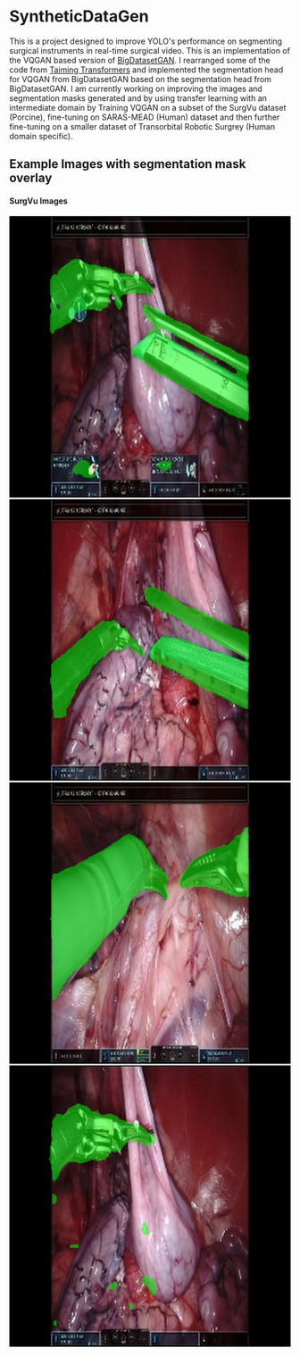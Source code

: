 # SyntheticDataGen

This is a project designed to improve YOLO's performance on segmenting surgical instruments in real-time surgical video.
This is an implementation of the VQGAN based version of [BigDatasetGAN](https://github.com/nv-tlabs/bigdatasetgan_code).
I rearranged some of the code from [Taiming Transformers](https://github.com/CompVis/taming-transformers) and implemented the segmentation head for VQGAN from BigDatasetGAN based on the segmentation head from BigDatasetGAN.
I am currently working on improving the images and segmentation masks generated and by using transfer learning with an 
intermediate domain by Training VQGAN on a subset of the SurgVu dataset (Porcine), fine-tuning on SARAS-MEAD (Human) dataset and then further fine-tuning on a smaller dataset of Transorbital Robotic Surgrey (Human domain specific).

## Example Images with segmentation mask overlay

#### SurgVu Images
![](SyntheticImages/img7_mask.jpg)
![](SyntheticImages/img8_mask.jpg)
![](SyntheticImages/img16_mask.jpg)
![](SyntheticImages/img24_mask.jpg)